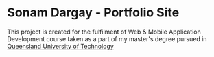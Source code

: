 # Sonam Dargay - Portfolio Site

This project is created for the fulfilment of Web & Mobile Application 
Development course taken as a part of my master's degree pursued in [Queensland University of Technology](https://qut.edu.au)

